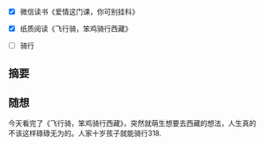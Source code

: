- [x] 微信读书《爱情这门课，你可别挂科》
- [x] 纸质阅读《飞行骑，笨鸡骑行西藏》
- [ ] 骑行


## 摘要


## 随想
今天看完了《飞行骑，笨鸡骑行西藏》，突然就萌生想要去西藏的想法，人生真的不该这样碌碌无为的。人家十岁孩子就能骑行318.
